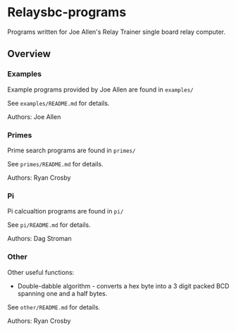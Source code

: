 # Relaysbc-programs
Programs written for Joe Allen's Relay Trainer single board relay computer.

## Overview

### Examples

Example programs provided by Joe Allen are found in `examples/`

See `examples/README.md` for details.

Authors: Joe Allen

### Primes

Prime search programs are found in `primes/`

See `primes/README.md` for details.

Authors: Ryan Crosby

### Pi

Pi calcualtion programs are found in `pi/`

See `pi/README.md` for details.

Authors: Dag Stroman

### Other

Other useful functions:

* Double-dabble algorithm - converts a hex byte into a 3 digit packed BCD spanning one and a half bytes.

See `other/README.md` for details.

Authors: Ryan Crosby

